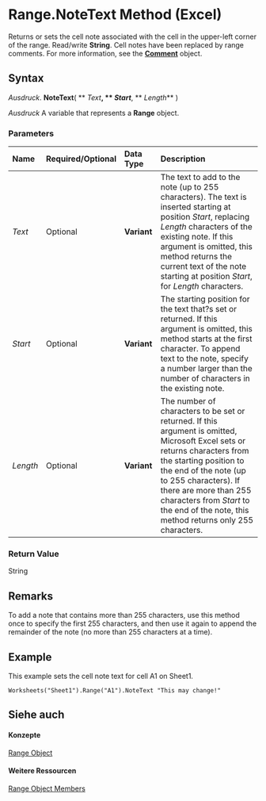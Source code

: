
# Range.NoteText Method (Excel)

Returns or sets the cell note associated with the cell in the upper-left corner of the range. Read/write  **String**. Cell notes have been replaced by range comments. For more information, see the **[Comment](3627e9be-2a28-9dc5-c822-ad42857134e3.md)** object.


## Syntax

 _Ausdruck_. **NoteText**( ** _Text_**, ** _Start_**, ** _Length_** )

 _Ausdruck_ A variable that represents a **Range** object.


### Parameters



|**Name**|**Required/Optional**|**Data Type**|**Description**|
|:-----|:-----|:-----|:-----|
| _Text_|Optional|**Variant**|The text to add to the note (up to 255 characters). The text is inserted starting at position  _Start_, replacing  _Length_ characters of the existing note. If this argument is omitted, this method returns the current text of the note starting at position _Start_, for  _Length_ characters.|
| _Start_|Optional|**Variant**|The starting position for the text that?s set or returned. If this argument is omitted, this method starts at the first character. To append text to the note, specify a number larger than the number of characters in the existing note.|
| _Length_|Optional|**Variant**|The number of characters to be set or returned. If this argument is omitted, Microsoft Excel sets or returns characters from the starting position to the end of the note (up to 255 characters). If there are more than 255 characters from  _Start_ to the end of the note, this method returns only 255 characters.|

### Return Value

String


## Remarks

To add a note that contains more than 255 characters, use this method once to specify the first 255 characters, and then use it again to append the remainder of the note (no more than 255 characters at a time).


## Example

This example sets the cell note text for cell A1 on Sheet1.


```
Worksheets("Sheet1").Range("A1").NoteText "This may change!"
```


## Siehe auch


#### Konzepte


[Range Object](b8207778-0dcc-4570-1234-f130532cc8cd.md)
#### Weitere Ressourcen


[Range Object Members](http://msdn.microsoft.com/library/4336bf81-1e63-7e44-1792-baf366a027a7%28Office.15%29.aspx)